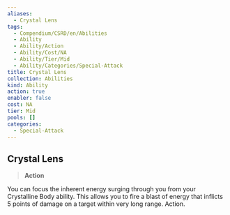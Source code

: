 ```yaml
---
aliases:
  - Crystal Lens
tags:
  - Compendium/CSRD/en/Abilities
  - Ability
  - Ability/Action
  - Ability/Cost/NA
  - Ability/Tier/Mid
  - Ability/Categories/Special-Attack
title: Crystal Lens
collection: Abilities
kind: Ability
action: true
enabler: false
cost: NA
tier: Mid
pools: []
categories:
  - Special-Attack
---
```

## Crystal Lens  
>**Action**
  
You can focus the inherent energy surging through you from your Crystalline Body ability. This allows you to fire a blast of energy that inflicts 5 points of damage on a target within very long range. Action.